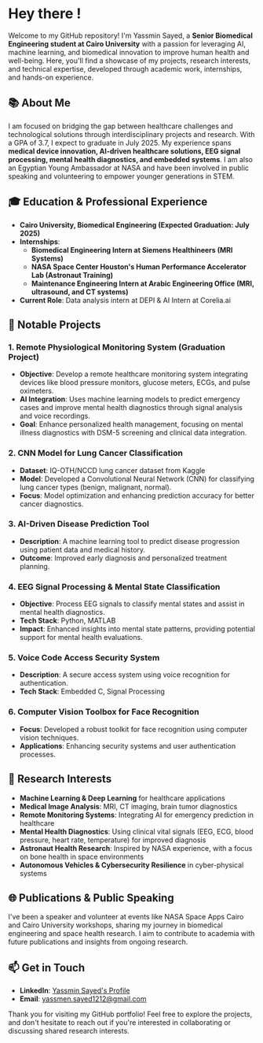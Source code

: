 # Hey there !

Welcome to my GitHub repository! I'm Yassmin Sayed, a **Senior Biomedical Engineering student at Cairo University** with a passion for leveraging AI, machine learning, and biomedical innovation to improve human health and well-being. Here, you'll find a showcase of my projects, research interests, and technical expertise, developed through academic work, internships, and hands-on experience.

## 📚 About Me

I am focused on bridging the gap between healthcare challenges and technological solutions through interdisciplinary projects and research. With a GPA of 3.7, I expect to graduate in July 2025. My experience spans **medical device innovation, AI-driven healthcare solutions, EEG signal processing, mental health diagnostics, and embedded systems**. I am also an Egyptian Young Ambassador at NASA and have been involved in public speaking and volunteering to empower younger generations in STEM.

## 🎓 Education & Professional Experience

- **Cairo University, Biomedical Engineering (Expected Graduation: July 2025)**
- **Internships**:
  - **Biomedical Engineering Intern at Siemens Healthineers (MRI Systems)**
  - **NASA Space Center Houston's Human Performance Accelerator Lab (Astronaut Training)**
  - **Maintenance Engineering Intern at Arabic Engineering Office (MRI, ultrasound, and CT systems)**
- **Current Role**: Data analysis intern at DEPI & AI Intern at Corelia.ai


## 🚀 Notable Projects

### 1. **Remote Physiological Monitoring System (Graduation Project)**
   - **Objective**: Develop a remote healthcare monitoring system integrating devices like blood pressure monitors, glucose meters, ECGs, and pulse oximeters.
   - **AI Integration**: Uses machine learning models to predict emergency cases and improve mental health diagnostics through signal analysis and voice recordings.
   - **Goal**: Enhance personalized health management, focusing on mental illness diagnostics with DSM-5 screening and clinical data integration.

### 2. **CNN Model for Lung Cancer Classification**
   - **Dataset**: IQ-OTH/NCCD lung cancer dataset from Kaggle
   - **Model**: Developed a Convolutional Neural Network (CNN) for classifying lung cancer types (benign, malignant, normal).
   - **Focus**: Model optimization and enhancing prediction accuracy for better cancer diagnostics.

### 3. **AI-Driven Disease Prediction Tool**
   - **Description**: A machine learning tool to predict disease progression using patient data and medical history.
   - **Outcome**: Improved early diagnosis and personalized treatment planning.

### 4. **EEG Signal Processing & Mental State Classification**
   - **Objective**: Process EEG signals to classify mental states and assist in mental health diagnostics.
   - **Tech Stack**: Python, MATLAB
   - **Impact**: Enhanced insights into mental state patterns, providing potential support for mental health evaluations.

### 5. **Voice Code Access Security System**
   - **Description**: A secure access system using voice recognition for authentication.
   - **Tech Stack**: Embedded C, Signal Processing

### 6. **Computer Vision Toolbox for Face Recognition**
   - **Focus**: Developed a robust toolkit for face recognition using computer vision techniques.
   - **Applications**: Enhancing security systems and user authentication processes.

## 🔬 Research Interests

- **Machine Learning & Deep Learning** for healthcare applications
- **Medical Image Analysis**: MRI, CT imaging, brain tumor diagnostics
- **Remote Monitoring Systems**: Integrating AI for emergency prediction in healthcare
- **Mental Health Diagnostics**: Using clinical vital signals (EEG, ECG, blood pressure, heart rate, temperature) for improved diagnosis
- **Astronaut Health Research**: Inspired by NASA experience, with a focus on bone health in space environments
- **Autonomous Vehicles & Cybersecurity Resilience** in cyber-physical systems

## 🌐 Publications & Public Speaking

I've been a speaker and volunteer at events like NASA Space Apps Cairo and Cairo University workshops, sharing my journey in biomedical engineering and space health research. I aim to contribute to academia with future publications and insights from ongoing research.

## 📫 Get in Touch

- **LinkedIn**: [Yassmin Sayed's Profile](https://www.linkedin.com/in/yasminaziz2000/)
- **Email**: yassmen.sayed1212@gmail.com

Thank you for visiting my GitHub portfolio! Feel free to explore the projects, and don't hesitate to reach out if you're interested in collaborating or discussing shared research interests.
